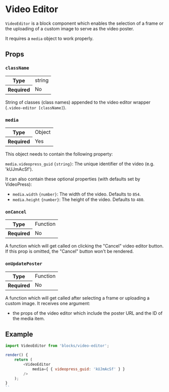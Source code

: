 # Video Editor

`VideoEditor` is a block component which enables the selection of a frame or the uploading of a custom image
to serve as the video poster.

It requires a `media` object to work properly.

## Props

### `className`

<table>
	<tr><th>Type</th><td>string</td></tr>
	<tr><th>Required</th><td>No</td></tr>
</table>

String of classes (class names) appended to the video editor wrapper (`.video-editor [className]`).

### `media`

<table>
	<tr><th>Type</th><td>Object</td></tr>
	<tr><th>Required</th><td>Yes</td></tr>
</table>

This object needs to contain the following property:

`media.videopress_guid` `{string}`: The unique identifier of the video (e.g. 'kUJmAcSf').

It can also contain these optional properties (with defaults set by VideoPress):

- `media.width` `{number}`: The width of the video. Defaults to `854`.
- `media.height` `{number}`: The height of the video. Defaults to `480`.

### `onCancel`

<table>
	<tr><th>Type</th><td>Function</td></tr>
	<tr><th>Required</th><td>No</td></tr>
</table>

A function which will get called on clicking the "Cancel" video editor button. If this prop is omitted, the "Cancel"
button won't be rendered.

### `onUpdatePoster`

<table>
	<tr><th>Type</th><td>Function</td></tr>
	<tr><th>Required</th><td>No</td></tr>
</table>

A function which will get called after selecting a frame or uploading a custom image.
It receives one argument:

- the props of the video editor which include the poster URL and the ID of the media item.

## Example

```js
import VideoEditor from 'blocks/video-editor';

render() {
	return (
		<VideoEditor
			media={ { videopress_guid: 'kUJmAcSf' } }
		/>
	);
}
``
```

